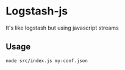 # Logstash-js

It's like logstash but using javascript streams

## Usage

```bash
node src/index.js my-conf.json
```
